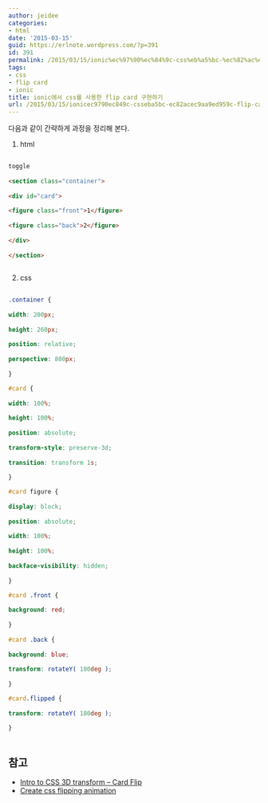 ```yaml
---
author: jeidee
categories:
- html
date: '2015-03-15'
guid: https://erlnote.wordpress.com/?p=391
id: 391
permalink: /2015/03/15/ionic%ec%97%90%ec%84%9c-css%eb%a5%bc-%ec%82%ac%ec%9a%a9%ed%95%9c-flip-card-%ea%b5%ac%ed%98%84%ed%95%98%ea%b8%b0/
tags:
- css
- flip card
- ionic
title: ionic에서 css를 사용한 flip card 구현하기
url: /2015/03/15/ionicec9790ec849c-csseba5bc-ec82acec9aa9ed959c-flip-card-eab5aced9884ed9598eab8b0
---
```


다음과 같이 간략하게 과정을 정리해 본다.

1) html

```html
  
toggle
  
<section class="container">
      
<div id="card">
          
<figure class="front">1</figure>
          
<figure class="back">2</figure>
      
</div>
  
</section>
  
```

2) css

```css
  
.container {
      
width: 200px;
      
height: 260px;
      
position: relative;
      
perspective: 800px;
  
}

#card {
      
width: 100%;
      
height: 100%;
      
position: absolute;
      
transform-style: preserve-3d;
      
transition: transform 1s;
  
}

#card figure {
      
display: block;
      
position: absolute;
      
width: 100%;
      
height: 100%;
      
backface-visibility: hidden;
  
}

#card .front {
      
background: red;
  
}
  
#card .back {
      
background: blue;
      
transform: rotateY( 180deg );
  
}

#card.flipped {
      
transform: rotateY( 180deg );
  
}
  
```

## 참고

  * [Intro to CSS 3D transform &#8211; Card Flip](http://desandro.github.io/3dtransforms/docs/card-flip.html)
  * [Create css flipping animation](http://davidwalsh.name/css-flip)